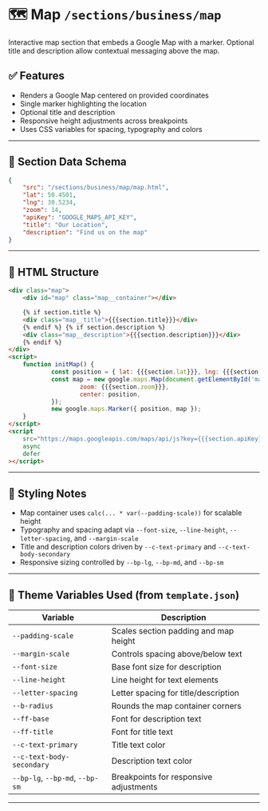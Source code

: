 # 🗺️ Map `/sections/business/map`

Interactive map section that embeds a Google Map with a marker.
Optional title and description allow contextual messaging above the map.

## ✅ Features

-   Renders a Google Map centered on provided coordinates
-   Single marker highlighting the location
-   Optional title and description
-   Responsive height adjustments across breakpoints
-   Uses CSS variables for spacing, typography and colors

---

## 🧾 Section Data Schema

```json
{
	"src": "/sections/business/map/map.html",
	"lat": 50.4501,
	"lng": 30.5234,
	"zoom": 14,
	"apiKey": "GOOGLE_MAPS_API_KEY",
	"title": "Our Location",
	"description": "Find us on the map"
}
```

---

## 🧱 HTML Structure

```html
<div class="map">
	<div id="map" class="map__container"></div>

	{% if section.title %}
	<div class="map__title">{{{section.title}}}</div>
	{% endif %} {% if section.description %}
	<div class="map__description">{{{section.description}}}</div>
	{% endif %}
</div>
<script>
	function initMap() {
	        const position = { lat: {{{section.lat}}}, lng: {{{section.lng}}} };
	        const map = new google.maps.Map(document.getElementById('map'), {
	                zoom: {{{section.zoom}}},
	                center: position,
	        });
	        new google.maps.Marker({ position, map });
	}
</script>
<script
	src="https://maps.googleapis.com/maps/api/js?key={{{section.apiKey}}}&callback=initMap"
	async
	defer
></script>
```

---

## 🎨 Styling Notes

-   Map container uses `calc(... * var(--padding-scale))` for scalable height
-   Typography and spacing adapt via `--font-size`, `--line-height`, `--letter-spacing`, and `--margin-scale`
-   Title and description colors driven by `--c-text-primary` and `--c-text-body-secondary`
-   Responsive sizing controlled by `--bp-lg`, `--bp-md`, and `--bp-sm`

---

## 🧩 Theme Variables Used (from `template.json`)

| Variable                        | Description                            |
| ------------------------------- | -------------------------------------- |
| `--padding-scale`               | Scales section padding and map height  |
| `--margin-scale`                | Controls spacing above/below text      |
| `--font-size`                   | Base font size for description         |
| `--line-height`                 | Line height for text elements          |
| `--letter-spacing`              | Letter spacing for title/description   |
| `--b-radius`                    | Rounds the map container corners       |
| `--ff-base`                     | Font for description text              |
| `--ff-title`                    | Font for title text                    |
| `--c-text-primary`              | Title text color                       |
| `--c-text-body-secondary`       | Description text color                 |
| `--bp-lg`, `--bp-md`, `--bp-sm` | Breakpoints for responsive adjustments |

---
